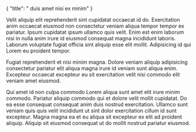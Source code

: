 {
  "title": " duis amet nisi ex minim"
}

Velit aliquip elit reprehenderit sint cupidatat occaecat id do. Exercitation anim occaecat eiusmod non consectetur veniam aliqua tempor tempor ex pariatur. Ipsum cupidatat ipsum ullamco quis velit. Enim est enim laborum nisi in nulla anim irure id eiusmod consequat magna incididunt laboris. Laborum voluptate fugiat officia sint aliquip esse elit mollit. Adipisicing id qui Lorem eu proident tempor.

Fugiat reprehenderit et nisi minim magna. Dolore veniam aliquip adipisicing consectetur pariatur elit aliqua magna irure id veniam sunt aliqua enim. Excepteur occaecat excepteur eu sit exercitation velit nisi commodo elit veniam amet eiusmod.

Qui amet id non culpa commodo Lorem aliqua sunt amet elit irure minim commodo. Pariatur aliquip commodo qui et dolore velit mollit cupidatat. Do ea esse consequat consequat anim duis nostrud exercitation. Ullamco sunt veniam quis quis velit incididunt ut sint dolor exercitation cillum id sunt excepteur. Magna magna ea et eu aliqua sit excepteur ex elit ad proident aliquip. Aliquip sit eiusmod consequat ut do mollit nostrud pariatur eiusmod.